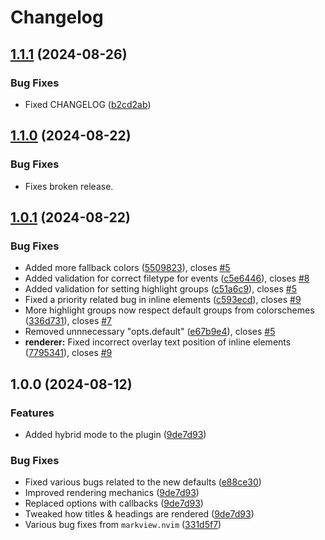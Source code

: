 # Changelog

## [1.1.1](https://github.com/OXY2DEV/helpview.nvim/compare/v1.1.0...v1.1.1) (2024-08-26)


### Bug Fixes

* Fixed CHANGELOG ([b2cd2ab](https://github.com/OXY2DEV/helpview.nvim/commit/b2cd2ab53472e69aa8e3439540b31df56b9393ff))

## [1.1.0](https://github.com/OXY2DEV/helpview.nvim/compare/v1.0.1...v1.1.0) (2024-08-22)


### Bug Fixes

* Fixes broken release.

## [1.0.1](https://github.com/OXY2DEV/helpview.nvim/compare/v1.0.0...v1.0.1) (2024-08-22)


### Bug Fixes

* Added more fallback colors ([5509823](https://github.com/OXY2DEV/helpview.nvim/commit/55098234e989585d97d5c75d986358e58a4f72a7)), closes [#5](https://github.com/OXY2DEV/helpview.nvim/issues/5)
* Added validation for correct filetype for events ([c5e6446](https://github.com/OXY2DEV/helpview.nvim/commit/c5e6446135a2ef9790f543d21a2b4aff68b6a020)), closes [#8](https://github.com/OXY2DEV/helpview.nvim/issues/8)
* Added validation for setting highlight groups ([c51a6c9](https://github.com/OXY2DEV/helpview.nvim/commit/c51a6c9c861ce7b3f66138bff076af359e97e25e)), closes [#5](https://github.com/OXY2DEV/helpview.nvim/issues/5)
* Fixed a priority related bug in inline elements ([c593ecd](https://github.com/OXY2DEV/helpview.nvim/commit/c593ecd87f02be5e2414155e4c95e123d75333de)), closes [#9](https://github.com/OXY2DEV/helpview.nvim/issues/9)
* More highlight groups now respect default groups from colorschemes ([336d731](https://github.com/OXY2DEV/helpview.nvim/commit/336d7318add97f0f421dba3b1741055ec8d345ac)), closes [#7](https://github.com/OXY2DEV/helpview.nvim/issues/7)
* Removed unnnecessary "opts.default" ([e67b9e4](https://github.com/OXY2DEV/helpview.nvim/commit/e67b9e4930a6db069eea7b0f9af8366539df5c94)), closes [#5](https://github.com/OXY2DEV/helpview.nvim/issues/5)
* **renderer:** Fixed incorrect overlay text position of inline elements ([7795341](https://github.com/OXY2DEV/helpview.nvim/commit/77953412d13dc7d38a32042c66398a681100b3a1)), closes [#9](https://github.com/OXY2DEV/helpview.nvim/issues/9)

## 1.0.0 (2024-08-12)


### Features

* Added hybrid mode to the plugin ([9de7d93](https://github.com/OXY2DEV/helpview.nvim/commit/9de7d9370d32150ba6a77550c1a6c5c8cbee421b))


### Bug Fixes

* Fixed various bugs related to the new defaults ([e88ce30](https://github.com/OXY2DEV/helpview.nvim/commit/e88ce3061ad42725576da640922a2c84aef4a7ec))
* Improved rendering mechanics ([9de7d93](https://github.com/OXY2DEV/helpview.nvim/commit/9de7d9370d32150ba6a77550c1a6c5c8cbee421b))
* Replaced options with callbacks ([9de7d93](https://github.com/OXY2DEV/helpview.nvim/commit/9de7d9370d32150ba6a77550c1a6c5c8cbee421b))
* Tweaked how titles & headings are rendered ([9de7d93](https://github.com/OXY2DEV/helpview.nvim/commit/9de7d9370d32150ba6a77550c1a6c5c8cbee421b))
* Various bug fixes from `markview.nvim` ([331d5f7](https://github.com/OXY2DEV/helpview.nvim/commit/331d5f740ad6f3f36976b76b8be75c10b61afbed))
